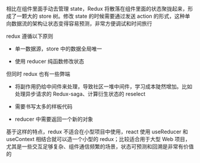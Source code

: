 相比在组件里面手动去管理 state，Redux 将散落在组件里面的状态聚拢起来，形成了一颗大的 store 树。修改 state 的时候需要通过发送 action 的形式，这种单向数据流的架构让状态变得容易预测，非常方便调试和时间旅行

redux 遵循以下原则

- 单一数据源，store 中的数据全局唯一

- 使用 reducer 纯函数修改状态

但同时 redux 也有一些弊端

- 将副作用扔给中间件来处理，导致社区一堆中间件，学习成本陡然增加。比如处理异步请求的 Redux-saga、计算衍生状态的 reselect

- 需要书写太多的样板代码

- reducer 中需要返回一个新的对象

基于这样的特点，redux 不适合在小型项目中使用，react 使用 useReducer 和 useContext 相结合就可以造一个小型的 redux；比较适合用于大型 Web 项目，尤其是一些交互足够复杂、组件通信频繁的场景，状态可预测和回溯是非常有价值的
